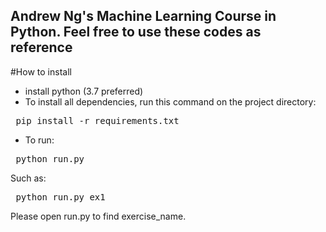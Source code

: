 Andrew Ng's Machine Learning Course in Python.
Feel free to use these codes as reference
------------------------------------------------
#How to install
- install python (3.7 preferred)
- To install all dependencies, run this command on the project directory:
<pre> pip install -r requirements.txt </pre>
- To run:
<pre> python run.py <exercise_name> </pre>
Such as: <br>
<pre> python run.py ex1 </pre>
Please open run.py to find exercise_name.
